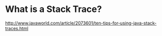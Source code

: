 # What is a Stack Trace?

http://www.javaworld.com/article/2073601/ten-tips-for-using-java-stack-traces.html